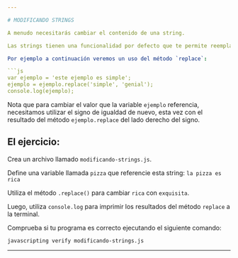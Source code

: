 ```yaml
---

# MODIFICANDO STRINGS

A menudo necesitarás cambiar el contenido de una string.

Las strings tienen una funcionalidad por defecto que te permite reemplazar caracteres.

Por ejemplo a continuación veremos un uso del método `replace`:

```js
var ejemplo = 'este ejemplo es simple';
ejemplo = ejemplo.replace('simple', 'genial');
console.log(ejemplo);
```

Nota que para cambiar el valor que la variable `ejemplo` referencia, 
necesitamos utilizar el signo de igualdad de nuevo, esta vez con el resultado
del método `ejemplo.replace` del lado derecho del signo.

## El ejercicio:

Crea un archivo llamado `modificando-strings.js`.

Define una variable llamada `pizza` que referencie esta string: `la pizza es rica`

Utiliza el método `.replace()` para cambiar `rica` con `exquisita`.

Luego, utiliza `console.log` para imprimir los resultados del método `replace` a la terminal.

Comprueba si tu programa es correcto ejecutando el siguiente comando:

`javascripting verify modificando-strings.js`

---
```

